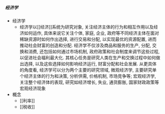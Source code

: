 ##### 经济学
- 经济学
	- 经济学以[[经济]]系统为研究对象, 关注经济主体的行为和相互作用以及经济如何运作, 具体来说它关注个体, 家庭, 企业, 政府等不同经济主体在面对稀缺资源时如何作出选择, 进行交易和分配, 以实现最优的资源配置, 进而推动社会财富的创造和分配. 经济学不仅涉及商品和服务的生产, 分配, 交换和消费, 还包括如何通过市场机制, 政府政策和社会制度来调节这些过程, 以促进社会福利最大化. 其核心任务是研究人类在生产和交换过程中如何做出选择, 以及这些选择如何影响经济运行, 财富分配和社会发展. 从更具体的角度看, 经济学可以分为两个主要的研究领域, 微观经济学, 主要研究单个经济主体的行为和决策, 分析供需, 价格机制, 市场竞争等; 宏观经济学, 关注整个经济体的表现, 研究如经济增长, 失业, 通货膨胀, 国家财政政策等宏观经济现象
- 概念
	- [[利率]]
	- [[税收]]

